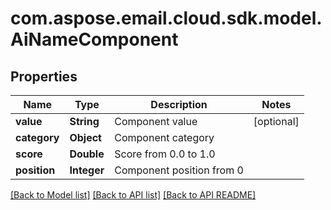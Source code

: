 
# com.aspose.email.cloud.sdk.model.AiNameComponent

## Properties
Name | Type | Description | Notes
------------ | ------------- | ------------- | -------------
**value** | **String** | Component value              |  [optional]
**category** | **Object** | Component category              | 
**score** | **Double** | Score from 0.0 to 1.0              | 
**position** | **Integer** | Component position from 0              | 


[[Back to Model list]](README.md#documentation-for-models) [[Back to API list]](README.md#documentation-for-api-endpoints) [[Back to API README]](README.md)

